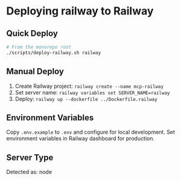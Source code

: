 # Deploying railway to Railway

## Quick Deploy
```bash
# From the monorepo root
./scripts/deploy-railway.sh railway
```

## Manual Deploy
1. Create Railway project: `railway create --name mcp-railway`
2. Set server name: `railway variables set SERVER_NAME=railway`
3. Deploy: `railway up --dockerfile ../Dockerfile.railway`

## Environment Variables
Copy `.env.example` to `.env` and configure for local development.
Set environment variables in Railway dashboard for production.

## Server Type
Detected as: node
